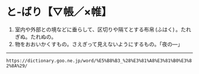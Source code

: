 # と‐ばり【▽帳／×帷】

1. 室内や外部との境などに垂らして、区切りや隔てとする布帛 (ふはく) 。たれぎぬ。たれぬの。
2. 物をおおいかくすもの。さえぎって見えないようにするもの。「夜の―」

---
`https://dictionary.goo.ne.jp/word/%E5%B8%B3_%28%E3%81%A8%E3%81%B0%E3%82%8A%29/`